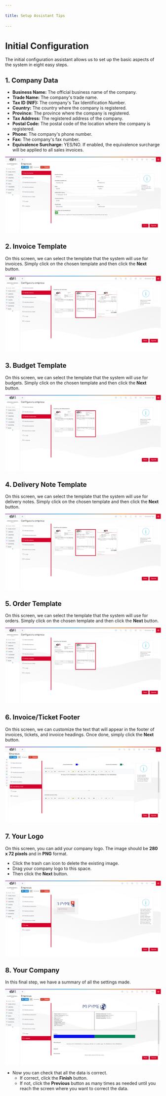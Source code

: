 ```yaml
---

title: Setup Assistant Tips

---
```


# Initial Configuration

The initial configuration assistant allows us to set up the basic aspects of the system in eight easy steps.

## 1. Company Data

- **Business Name:** The official business name of the company.
- **Trade Name:** The company's trade name.
- **Tax ID (NIF):** The company's Tax Identification Number.
- **Country:** The country where the company is registered.
- **Province:** The province where the company is registered.
- **Tax Address:** The registered address of the company.
- **Postal Code:** The postal code of the location where the company is registered.
- **Phone:** The company's phone number.
- **Fax:** The company's fax number.
- **Equivalence Surcharge:** YES/NO. If enabled, the equivalence surcharge will be applied to all sales invoices.

![Setup Assistant 01](../../../../assets/primeros_pasos/AsistenteConfiguracion01.png)

## 2. Invoice Template

On this screen, we can select the template that the system will use for invoices. Simply click on the chosen template and then click the **Next** button.

![Setup Assistant 02](../../../../assets/primeros_pasos/AsistenteConfiguracion02.png)

## 3. Budget Template

On this screen, we can select the template that the system will use for budgets. Simply click on the chosen template and then click the **Next** button.

![Setup Assistant 03](../../../../assets/primeros_pasos/AsistenteConfiguracion03.png)

## 4. Delivery Note Template

On this screen, we can select the template that the system will use for delivery notes. Simply click on the chosen template and then click the **Next** button.

![Setup Assistant 04](../../../../assets/primeros_pasos/AsistenteConfiguracion04.png)

## 5. Order Template

On this screen, we can select the template that the system will use for orders. Simply click on the chosen template and then click the **Next** button.

![Setup Assistant 05](../../../../assets/primeros_pasos/AsistenteConfiguracion05.png)

## 6. Invoice/Ticket Footer

On this screen, we can customize the text that will appear in the footer of invoices, tickets, and invoice headings. Once done, simply click the **Next** button.

![Setup Assistant 10](../../../../assets/primeros_pasos/AsistenteConfiguracion10.png)

## 7. Your Logo

On this screen, you can add your company logo. The image should be **280 x 72 pixels** and in **PNG** format.

- Click the trash can icon to delete the existing image.
- Drag your company logo to this space.
- Then click the **Next** button.

![Setup Assistant 12](../../../../assets/primeros_pasos/AsistenteConfiguracion12.png)

## 8. Your Company

In this final step, we have a summary of all the settings made.

![Setup Assistant 14](../../../../assets/primeros_pasos/AsistenteConfiguracion14.png)

- Now you can check that all the data is correct.
  - If correct, click the **Finish** button.
  - If not, click the **Previous** button as many times as needed until you reach the screen where you want to correct the data.

